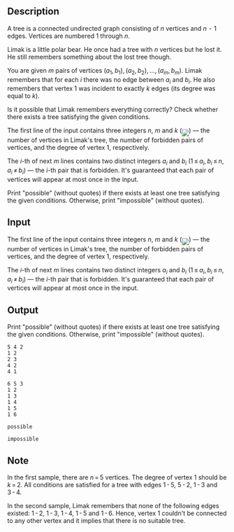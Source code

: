## Description

<div><p>A tree is a connected undirected graph consisting of <span class="tex-span"><i>n</i></span> vertices and <span class="tex-span"><i>n</i>  -  1</span> edges. Vertices are numbered <span class="tex-span">1</span> through <span class="tex-span"><i>n</i></span>.</p><p>Limak is a little polar bear. He once had a tree with <span class="tex-span"><i>n</i></span> vertices but he lost it. He still remembers something about the lost tree though.</p><p>You are given <span class="tex-span"><i>m</i></span> pairs of vertices <span class="tex-span">(<i>a</i><sub class="lower-index">1</sub>, <i>b</i><sub class="lower-index">1</sub>), (<i>a</i><sub class="lower-index">2</sub>, <i>b</i><sub class="lower-index">2</sub>), ..., (<i>a</i><sub class="lower-index"><i>m</i></sub>, <i>b</i><sub class="lower-index"><i>m</i></sub>)</span>. Limak remembers that for each <span class="tex-span"><i>i</i></span> there was <span class="tex-font-style-bf">no edge</span> between <span class="tex-span"><i>a</i><sub class="lower-index"><i>i</i></sub></span> and <span class="tex-span"><i>b</i><sub class="lower-index"><i>i</i></sub></span>. He also remembers that vertex <span class="tex-span">1</span> was incident to exactly <span class="tex-span"><i>k</i></span> edges (its degree was equal to <span class="tex-span"><i>k</i></span>).</p><p>Is it possible that Limak remembers everything correctly? Check whether there exists a tree satisfying the given conditions.</p></div><div class="input-specification"><p>The first line of the input contains three integers <span class="tex-span"><i>n</i></span>, <span class="tex-span"><i>m</i></span> and <span class="tex-span"><i>k</i></span> (<img align="middle" class="tex-formula" src="file://l0aB30v2.png" style="max-width: 100.0%;max-height: 100.0%;">)&nbsp;— the number of vertices in Limak's tree, the number of forbidden pairs of vertices, and the degree of vertex <span class="tex-span">1</span>, respectively.</p><p>The <span class="tex-span"><i>i</i></span>-th of next <span class="tex-span"><i>m</i></span> lines contains two distinct integers <span class="tex-span"><i>a</i><sub class="lower-index"><i>i</i></sub></span> and <span class="tex-span"><i>b</i><sub class="lower-index"><i>i</i></sub></span> (<span class="tex-span">1 ≤ <i>a</i><sub class="lower-index"><i>i</i></sub>, <i>b</i><sub class="lower-index"><i>i</i></sub> ≤ <i>n</i>, <i>a</i><sub class="lower-index"><i>i</i></sub> ≠ <i>b</i><sub class="lower-index"><i>i</i></sub></span>)&nbsp;— the <span class="tex-span"><i>i</i></span>-th pair that is <span class="tex-font-style-bf">forbidden</span>. It's guaranteed that each pair of vertices will appear at most once in the input.</p></div><div class="output-specification"><p>Print "<span class="tex-font-style-tt">possible</span>" (without quotes) if there exists at least one tree satisfying the given conditions. Otherwise, print "<span class="tex-font-style-tt">impossible</span>" (without quotes).</p></div>

## Input

<p>The first line of the input contains three integers <span class="tex-span"><i>n</i></span>, <span class="tex-span"><i>m</i></span> and <span class="tex-span"><i>k</i></span> (<img align="middle" class="tex-formula" src="file://l0aB30v2.png" style="max-width: 100.0%;max-height: 100.0%;">)&nbsp;— the number of vertices in Limak's tree, the number of forbidden pairs of vertices, and the degree of vertex <span class="tex-span">1</span>, respectively.</p><p>The <span class="tex-span"><i>i</i></span>-th of next <span class="tex-span"><i>m</i></span> lines contains two distinct integers <span class="tex-span"><i>a</i><sub class="lower-index"><i>i</i></sub></span> and <span class="tex-span"><i>b</i><sub class="lower-index"><i>i</i></sub></span> (<span class="tex-span">1 ≤ <i>a</i><sub class="lower-index"><i>i</i></sub>, <i>b</i><sub class="lower-index"><i>i</i></sub> ≤ <i>n</i>, <i>a</i><sub class="lower-index"><i>i</i></sub> ≠ <i>b</i><sub class="lower-index"><i>i</i></sub></span>)&nbsp;— the <span class="tex-span"><i>i</i></span>-th pair that is <span class="tex-font-style-bf">forbidden</span>. It's guaranteed that each pair of vertices will appear at most once in the input.</p>

## Output

<p>Print "<span class="tex-font-style-tt">possible</span>" (without quotes) if there exists at least one tree satisfying the given conditions. Otherwise, print "<span class="tex-font-style-tt">impossible</span>" (without quotes).</p>





```input1
5 4 2
1 2
2 3
4 2
4 1

```




```input2
6 5 3
1 2
1 3
1 4
1 5
1 6

```




```output1
possible

```




```output2
impossible

```



## Note

<p>In the first sample, there are <span class="tex-span"><i>n</i> = 5</span> vertices. The degree of vertex <span class="tex-span">1</span> should be <span class="tex-span"><i>k</i> = 2</span>. All conditions are satisfied for a tree with edges <span class="tex-span">1 - 5</span>, <span class="tex-span">5 - 2</span>, <span class="tex-span">1 - 3</span> and <span class="tex-span">3 - 4</span>.</p><p>In the second sample, Limak remembers that none of the following edges existed: <span class="tex-span">1 - 2</span>, <span class="tex-span">1 - 3</span>, <span class="tex-span">1 - 4</span>, <span class="tex-span">1 - 5</span> and <span class="tex-span">1 - 6</span>. Hence, vertex <span class="tex-span">1</span> couldn't be connected to any other vertex and it implies that there is no suitable tree.</p>
